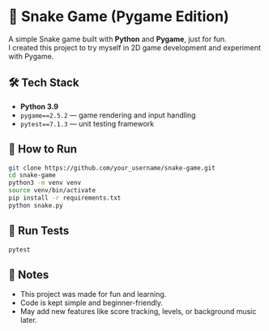 # 🐍 Snake Game (Pygame Edition)

A simple Snake game built with **Python** and **Pygame**, just for fun.  
I created this project to try myself in 2D game development and experiment with Pygame.

## 🛠️ Tech Stack

- **Python 3.9**
- `pygame==2.5.2` — game rendering and input handling  
- `pytest==7.1.3` — unit testing framework
  
## 🚀 How to Run

```bash
git clone https://github.com/your_username/snake-game.git
cd snake-game
python3 -m venv venv
source venv/bin/activate
pip install -r requirements.txt
python snake.py
```

## 🧪 Run Tests

```bash
pytest
```

## 🎯 Notes
- This project was made for fun and learning.
- Code is kept simple and beginner-friendly.
- May add new features like score tracking, levels, or background music later.

